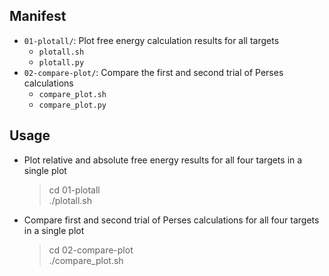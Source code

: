 ## Manifest
- `01-plotall/`: Plot free energy calculation results for all targets
    - `plotall.sh`
    - `plotall.py`
- `02-compare-plot/`: Compare the first and second trial of Perses calculations
    - `compare_plot.sh`
    - `compare_plot.py`

## Usage
- Plot relative and absolute free energy results for all four targets in a single plot
    > cd 01-plotall  
    > ./plotall.sh

- Compare first and second trial of Perses calculations for all four targets in a single plot
    > cd 02-compare-plot  
    > ./compare_plot.sh